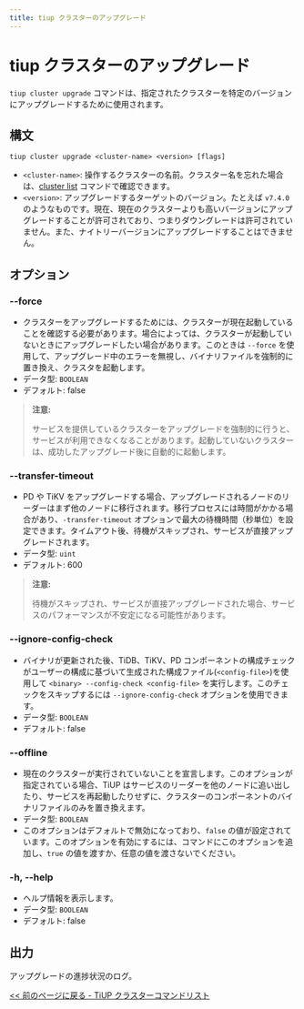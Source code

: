 ```yaml
---
title: tiup クラスターのアップグレード
---
```


# tiup クラスターのアップグレード

`tiup cluster upgrade` コマンドは、指定されたクラスターを特定のバージョンにアップグレードするために使用されます。

## 構文

```shell
tiup cluster upgrade <cluster-name> <version> [flags]
```

- `<cluster-name>`: 操作するクラスターの名前。クラスター名を忘れた場合は、[cluster list](/tiup/tiup-component-cluster-list.md) コマンドで確認できます。
- `<version>`: アップグレードするターゲットのバージョン。たとえば `v7.4.0` のようなものです。現在、現在のクラスターよりも高いバージョンにアップグレードすることが許可されており、つまりダウングレードは許可されていません。また、ナイトリーバージョンにアップグレードすることはできません。

## オプション

### --force

- クラスターをアップグレードするためには、クラスターが現在起動していることを確認する必要があります。場合によっては、クラスターが起動していないときにアップグレードしたい場合があります。このときは `--force` を使用して、アップグレード中のエラーを無視し、バイナリファイルを強制的に置き換え、クラスタを起動します。
- データ型: `BOOLEAN`
- デフォルト: false

> **注意:**
>
> サービスを提供しているクラスターをアップグレードを強制的に行うと、サービスが利用できなくなることがあります。起動していないクラスターは、成功したアップグレード後に自動的に起動します。

### --transfer-timeout

- PD や TiKV をアップグレードする場合、アップグレードされるノードのリーダーはまず他のノードに移行されます。移行プロセスには時間がかかる場合があり、`-transfer-timeout` オプションで最大の待機時間（秒単位）を設定できます。タイムアウト後、待機がスキップされ、サービスが直接アップグレードされます。
- データ型: `uint`
- デフォルト: 600

> **注意:**
>
> 待機がスキップされ、サービスが直接アップグレードされた場合、サービスのパフォーマンスが不安定になる可能性があります。

### --ignore-config-check

- バイナリが更新された後、TiDB、TiKV、PD コンポーネントの構成チェックがユーザーの構成に基づいて生成された構成ファイル(`<config-file>`)を使用して `<binary> --config-check <config-file>` を実行します。このチェックをスキップするには `--ignore-config-check` オプションを使用できます。
- データ型: `BOOLEAN`
- デフォルト: false

### --offline

- 現在のクラスターが実行されていないことを宣言します。このオプションが指定されている場合、TiUP はサービスのリーダーを他のノードに追い出したり、サービスを再起動したりせずに、クラスターのコンポーネントのバイナリファイルのみを置き換えます。
- データ型: `BOOLEAN`
- このオプションはデフォルトで無効になっており、`false` の値が設定されています。このオプションを有効にするには、コマンドにこのオプションを追加し、`true` の値を渡すか、任意の値を渡さないでください。

### -h, --help

- ヘルプ情報を表示します。
- データ型: `BOOLEAN`
- デフォルト: false

## 出力

アップグレードの進捗状況のログ。

[<< 前のページに戻る - TiUP クラスターコマンドリスト](/tiup/tiup-component-cluster.md#command-list)